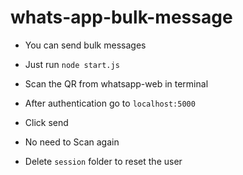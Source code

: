 # whats-app-bulk-message
- You can send bulk messages 
- Just run `node start.js`
- Scan the QR from whatsapp-web in terminal
- After authentication go to `localhost:5000`
- Click send


- No need to Scan again 
- Delete `session` folder to reset the user
